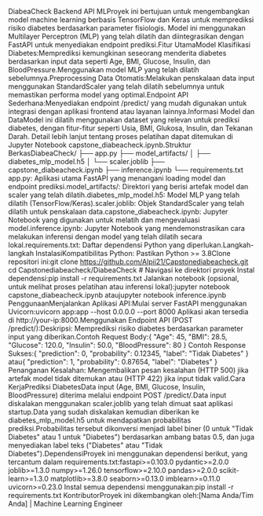 DiabeaCheck Backend API MLProyek ini bertujuan untuk mengembangkan model machine learning berbasis TensorFlow dan Keras untuk memprediksi risiko diabetes berdasarkan parameter fisiologis. Model ini menggunakan Multilayer Perceptron (MLP) yang telah dilatih dan diintegrasikan dengan FastAPI untuk menyediakan endpoint prediksi.Fitur UtamaModel Klasifikasi Diabetes:Memprediksi kemungkinan seseorang menderita diabetes berdasarkan input data seperti Age, BMI, Glucose, Insulin, dan BloodPressure.Menggunakan model MLP yang telah dilatih sebelumnya.Preprocessing Data Otomatis:Melakukan penskalaan data input menggunakan StandardScaler yang telah dilatih sebelumnya untuk memastikan performa model yang optimal.Endpoint API Sederhana:Menyediakan endpoint /predict/ yang mudah digunakan untuk integrasi dengan aplikasi frontend atau layanan lainnya.Informasi Model dan DataModel ini dilatih menggunakan dataset yang relevan untuk prediksi diabetes, dengan fitur-fitur seperti Usia, BMI, Glukosa, Insulin, dan Tekanan Darah. Detail lebih lanjut tentang proses pelatihan dapat ditemukan di Jupyter Notebook capstone_diabeacheck.ipynb.Struktur BerkasDiabeaCheck/
├── app.py
├── model_artifacts/
│   ├── diabetes_mlp_model.h5
│   └── scaler.joblib
├── capstone_diabeacheck.ipynb
├── inference.ipynb
└── requirements.txt
app.py: Aplikasi utama FastAPI yang menangani loading model dan endpoint prediksi.model_artifacts/: Direktori yang berisi artefak model dan scaler yang telah dilatih.diabetes_mlp_model.h5: Model MLP yang telah dilatih (TensorFlow/Keras).scaler.joblib: Objek StandardScaler yang telah dilatih untuk penskalaan data.capstone_diabeacheck.ipynb: Jupyter Notebook yang digunakan untuk melatih dan mengevaluasi model.inference.ipynb: Jupyter Notebook yang mendemonstrasikan cara melakukan inferensi dengan model yang telah dilatih secara lokal.requirements.txt: Daftar dependensi Python yang diperlukan.Langkah-langkah InstalasiKompatibilitas Python: Pastikan Python >= 3.8Clone repositori ini:git clone https://github.com/Alpii21/Capstonediabeacheck.git
cd Capstonediabeacheck/DiabeaCheck # Navigasi ke direktori proyek
Instal dependensi:pip install -r requirements.txt
Jalankan notebook (opsional, untuk melihat proses pelatihan atau inferensi lokal):jupyter notebook capstone_diabeacheck.ipynb
ataujupyter notebook inference.ipynb
PenggunaanMenjalankan Aplikasi API:Mulai server FastAPI menggunakan Uvicorn:uvicorn app:app --host 0.0.0.0 --port 8000
Aplikasi akan tersedia di http://your-ip:8000.Menggunakan Endpoint API (POST /predict/):Deskripsi: Memprediksi risiko diabetes berdasarkan parameter input yang diberikan.Contoh Request Body:{
  "Age": 45,
  "BMI": 28.5,
  "Glucose": 120.0,
  "Insulin": 50.0,
  "BloodPressure": 80
}
Contoh Response Sukses:{
  "prediction": 0,
  "probability": 0.12345,
  "label": "Tidak Diabetes"
}
atau{
  "prediction": 1,
  "probability": 0.87654,
  "label": "Diabetes"
}
Penanganan Kesalahan: Mengembalikan pesan kesalahan (HTTP 500) jika artefak model tidak ditemukan atau (HTTP 422) jika input tidak valid.Cara KerjaPrediksi DiabetesData input (Age, BMI, Glucose, Insulin, BloodPressure) diterima melalui endpoint POST /predict/.Data input diskalakan menggunakan scaler.joblib yang telah dimuat saat aplikasi startup.Data yang sudah diskalakan kemudian diberikan ke diabetes_mlp_model.h5 untuk mendapatkan probabilitas prediksi.Probabilitas tersebut dikonversi menjadi label biner (0 untuk "Tidak Diabetes" atau 1 untuk "Diabetes") berdasarkan ambang batas 0.5, dan juga menyediakan label teks ("Diabetes" atau "Tidak Diabetes").DependensiProyek ini menggunakan dependensi berikut, yang tercantum dalam requirements.txt:fastapi>=0.103.0
pydantic>=2.0.0
joblib>=1.3.0
numpy>=1.26.0
tensorflow>=2.10.0
pandas>=2.0.0
scikit-learn>=1.3.0
matplotlib>=3.8.0
seaborn>=0.13.0
imblearn>=0.11.0
uvicorn>=0.23.0
Instal semua dependensi menggunakan:pip install -r requirements.txt
KontributorProyek ini dikembangkan oleh:[Nama Anda/Tim Anda] | Machine Learning Engineer
